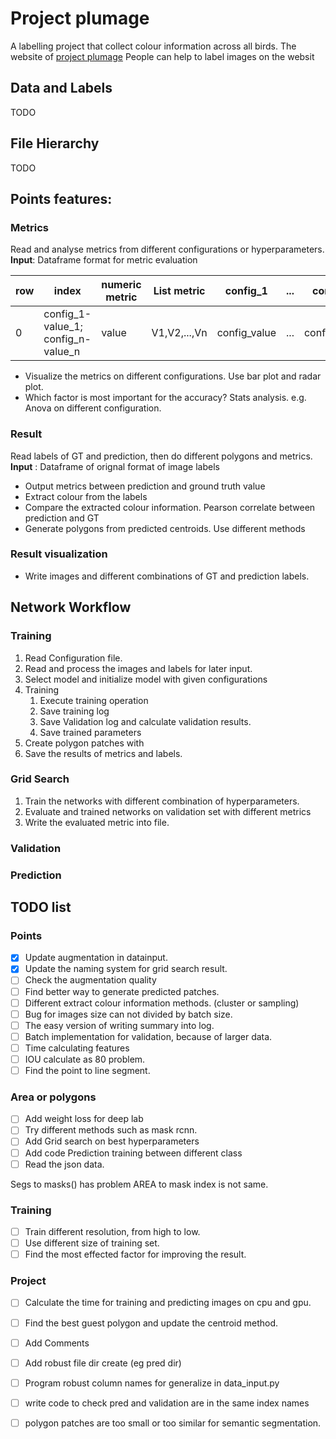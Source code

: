 

# Project plumage
A labelling project that collect colour information across all birds.
The website of [project plumage](https://www.zooniverse.org/projects/ghthomas/project-plumage)
People can help to label images on the websit

## Data and Labels
TODO
## File Hierarchy
TODO
## Points features:
### Metrics
Read and analyse metrics from different configurations or hyperparameters.
**Input**: Dataframe format for metric evaluation

row|index | numeric metric | List metric | config_1 | ... | config_n
---|------|----------------|-------------|----------|-----|-------
0|config_1-value_1;<br/>config_n-value_n|value|V1,V2,...,Vn|config_value|...|config_value

* Visualize the metrics on different configurations. Use bar plot and radar plot.
* Which factor is most important for the accuracy? Stats analysis. e.g. Anova on different configuration.

 ### Result
 Read labels of GT and prediction, then do different polygons and metrics.
**Input** : Dataframe of orignal format of image labels 

* Output metrics between prediction and ground truth value
* Extract colour from the labels
* Compare the extracted colour information. Pearson correlate between prediction and GT
* Generate polygons from predicted centroids. Use different methods

### Result visualization

* Write images and different combinations of GT and prediction labels.

## Network Workflow
### Training
 1. Read Configuration file.
 2. Read and process the images and labels for later input.
 3. Select model and initialize model with given configurations
 4. Training
     1. Execute training operation
     2. Save training log
     3. Save Validation log and calculate validation results.
     4. Save trained parameters
5. Create polygon patches with
6. Save the results of metrics and labels.

### Grid Search
1. Train the networks with different combination of hyperparameters.
2. Evaluate and trained networks on validation set with different metrics
3. Write the evaluated metric into file.
### Validation

### Prediction

## TODO list
### Points
* [x] Update augmentation in datainput.
* [x] Update the naming system for grid search result.
* [ ] Check the augmentation quality
* [ ] Find better way to generate predicted patches.
* [ ] Different extract colour information methods. (cluster or sampling)
* [ ] Bug for images size can not divided by batch size.
* [ ] The easy version of writing summary into log.
* [ ] Batch implementation for validation, because of larger data.
* [ ] Time calculating features
* [ ] IOU calculate as 80 problem.
* [ ] Find the point to line segment.

### Area or polygons
* [ ] Add weight loss for deep lab
* [ ] Try different methods such as mask rcnn.
* [ ] Add Grid search on best hyperparameters
* [ ] Add code Prediction training between different class
* [ ] Read the json data.

Segs to masks() has problem 
AREA to mask index is not same.

### Training
* [ ] Train different resolution, from high to low.
* [ ] Use different size of training set.
* [ ] Find the most effected factor for improving the result.

### Project
* [ ] Calculate the time for training and predicting images on cpu and gpu.
* [ ] Find the best guest polygon and update the centroid method.
* [ ] Add Comments
* [ ] Add robust file dir create (eg pred dir)
* [ ] Program robust column names for generalize in data_input.py
* [ ] write code to check pred and validation are in the same index names
* [ ] polygon patches are too small or too similar for semantic segmentation.


<!---
Done:
TICK Metrics in whether in polygon. (mask correspond to points)
TICK develop read rgb or grey value. in network and data_input
TICK develop the grid search
TICK write the grid search result in csv.

####
work flow of 



The segmentation results are saved in a python dictionary format.

1 layer: filenames of index
2 layer: The ID of the different class (outline, or different colour patches)
3 layer: cols and rows. Each entry contains a list of the column and row index of the segmentation.

Hourglass workflow

train.py
valid.py
prediction.py
grid_search.py  Output the metrics on different configs of hyperparameters

Display functions:

Draw one plot
Draw for many plots from a dataframe
-->
